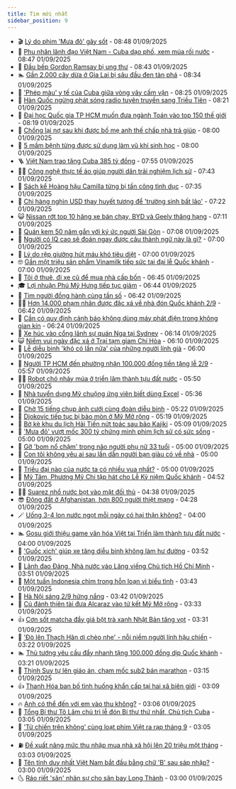 ```yaml
---
title: Tim mới nhất
sidebar_position: 9
---
```


<!-- vnexpress-tin-moi-nhat:START -->
- 🎬 [Lý do phim &#39;Mưa đỏ&#39; gây sốt](https://vnexpress.net/ly-do-phim-mua-do-gay-sot-4933949.html) - 08:48 01/09/2025
- 🐎 [Phu nhân lãnh đạo Việt Nam - Cuba dạo phố, xem múa rối nước](https://vnexpress.net/phu-nhan-lanh-dao-viet-nam-cuba-dao-pho-xem-mua-roi-nuoc-4933980.html) - 08:47 01/09/2025
- 🦍 [Đầu bếp Gordon Ramsay bị ung thư](https://vnexpress.net/dau-bep-gordon-ramsay-bi-ung-thu-4933998.html) - 08:43 01/09/2025
- 🏊 [Gần 2.000 cây dừa ở Gia Lai bị sâu đầu đen tàn phá](https://vnexpress.net/gan-2-000-cay-dua-o-gia-lai-bi-sau-dau-den-tan-pha-4933874.html) - 08:34 01/09/2025
- 🎊 [&#39;Phép màu&#39; y tế của Cuba giữa vòng vây cấm vận](https://vnexpress.net/phep-mau-y-te-cua-cuba-giua-vong-vay-cam-van-4933374.html) - 08:25 01/09/2025
- 🎃 [Hàn Quốc ngừng phát sóng radio tuyên truyền sang Triều Tiên](https://vnexpress.net/han-quoc-ngung-phat-song-radio-tuyen-truyen-sang-trieu-tien-4933942.html) - 08:21 01/09/2025
- 🧰 [Đại học Quốc gia TP HCM muốn đưa ngành Toán vào top 150 thế giới](https://vnexpress.net/dai-hoc-quoc-gia-tp-hcm-muon-dua-nganh-toan-vao-top-150-the-gioi-4933761.html) - 08:19 01/09/2025
- 🔭 [Chồng lại nợ sau khi được bố mẹ anh thế chấp nhà trả giúp](https://vnexpress.net/chong-lai-no-sau-khi-duoc-bo-me-anh-the-chap-nha-tra-giup-4933633.html) - 08:00 01/09/2025
- 🫶 [5 mầm bệnh từng được sử dụng làm vũ khí sinh học](https://vnexpress.net/5-mam-benh-tung-duoc-su-dung-lam-vu-khi-sinh-hoc-4933865.html) - 08:00 01/09/2025
- 🪜 [Việt Nam trao tặng Cuba 385 tỷ đồng](https://vnexpress.net/viet-nam-trao-tang-cuba-385-ty-dong-4933973.html) - 07:55 01/09/2025
- 👨‍🏫 [Công nghệ thực tế ảo giúp người dân trải nghiệm lịch sử](https://vnexpress.net/cong-nghe-thuc-te-ao-giup-nguoi-dan-trai-nghiem-lich-su-4933097.html) - 07:43 01/09/2025
- 🎊 [Sách kể Hoàng hậu Camilla từng bị tấn công tình dục](https://vnexpress.net/sach-ke-hoang-hau-camilla-tung-bi-tan-cong-tinh-duc-4933890.html) - 07:35 01/09/2025
- 🎊 [Chi hàng nghìn USD thay huyết tương để &#39;trường sinh bất lão&#39;](https://vnexpress.net/chi-hang-nghin-usd-thay-huyet-tuong-de-truong-sinh-bat-lao-4933878.html) - 07:22 01/09/2025
- 😺 [Nissan rớt top 10 hãng xe bán chạy, BYD và Geely thăng hạng](https://vnexpress.net/nissan-rot-top-10-hang-xe-ban-chay-byd-va-geely-thang-hang-4933420.html) - 07:11 01/09/2025
- 🐘 [Quán kem 50 năm gắn với ký ức người Sài Gòn](https://vnexpress.net/quan-kem-50-nam-gan-voi-ky-uc-nguoi-sai-gon-4933795.html) - 07:08 01/09/2025
- 🌁 [Người có IQ cao sẽ đoán ngay được câu thành ngữ này là gì?](https://vnexpress.net/duoi-hinh-bat-chu-thanh-ngu-tuc-ngu-nguoi-co-iq-cao-se-doan-ngay-duoc-cau-thanh-ngu-nay-la-gi-4931669.html) - 07:00 01/09/2025
- 🐲 [Lý do rệp giường hút máu khó tiêu diệt](https://vnexpress.net/ly-do-rep-giuong-hut-mau-kho-tieu-diet-4933822.html) - 07:00 01/09/2025
- 🤓 [Gần một triệu sản phẩm Vinamilk tiếp sức tại đại lễ Quốc khánh](https://vnexpress.net/gan-mot-trieu-san-pham-vinamilk-tiep-suc-tai-dai-le-quoc-khanh-4933956.html) - 07:00 01/09/2025
- 💪 [Tôi ở thuê, đi xe cũ để mua nhà cấp bốn](https://vnexpress.net/toi-o-thue-di-xe-cu-de-mua-nha-cap-bon-4933944.html) - 06:45 01/09/2025
- 🎓 [Lợi nhuận Phú Mỹ Hưng tiếp tục giảm](https://vnexpress.net/loi-nhuan-phu-my-hung-tiep-tuc-giam-4933907.html) - 06:44 01/09/2025
- 🫣 [Tìm người đồng hành cùng tần số](https://vnexpress.net/tim-nguoi-dong-hanh-cung-tan-so-4933883.html) - 06:42 01/09/2025
- 🧑‍💻 [Hơn 14.000 phạm nhân được đặc xá về nhà đón Quốc khánh 2/9](https://vnexpress.net/hon-14-000-pham-nhan-duoc-dac-xa-ve-nha-don-quoc-khanh-2-9-4933953.html) - 06:42 01/09/2025
- 🐲 [Cần có quy định cảnh báo không dùng máy phát điện trong không gian kín](https://vnexpress.net/can-co-quy-dinh-canh-bao-khong-dung-may-phat-dien-trong-khong-gian-kin-4933963.html) - 06:24 01/09/2025
- 🌝 [Xe húc vào cổng lãnh sự quán Nga tại Sydney](https://vnexpress.net/xe-huc-vao-cong-lanh-su-quan-nga-tai-sydney-4933917.html) - 06:14 01/09/2025
- 😺 [Niềm vui ngày đặc xá ở Trại tạm giam Chí Hòa](https://vnexpress.net/niem-vui-ngay-dac-xa-o-trai-tam-giam-chi-hoa-4933940.html) - 06:10 01/09/2025
- 🐎 [Lễ diễu binh &#39;khó có lần nữa&#39; của những người lính già](https://vnexpress.net/le-dieu-binh-kho-co-lan-nua-cua-nhung-nguoi-linh-gia-4933833.html) - 06:00 01/09/2025
- 🎡 [Người TP HCM đến phường nhận 100.000 đồng tiền tặng lễ 2/9](https://vnexpress.net/nguoi-tp-hcm-den-phuong-nhan-100-000-dong-tien-tang-le-2-9-4933959.html) - 05:57 01/09/2025
- 👨‍🏫 [Robot chó nhảy múa ở triển lãm thành tựu đất nước](https://vnexpress.net/robot-cho-nhay-mua-o-trien-lam-thanh-tuu-dat-nuoc-4933673.html) - 05:50 01/09/2025
- 🦆 [Nhà tuyển dụng Mỹ chuộng ứng viên biết dùng Excel](https://vnexpress.net/nha-tuyen-dung-my-chuong-ung-vien-biet-dung-excel-4933925.html) - 05:36 01/09/2025
- 🚦 [Chờ 15 tiếng chụp ảnh cưới cùng đoàn diễu binh](https://vnexpress.net/cho-15-tieng-chup-anh-cuoi-cung-doan-dieu-binh-4933950.html) - 05:22 01/09/2025
- 💫 [Djokovic tiếp tục bị bào mòn ở Mỹ Mở rộng](https://vnexpress.net/djokovic-tiep-tuc-bi-bao-mon-o-my-mo-rong-4933955.html) - 05:19 01/09/2025
- 🎉 [Bờ kè khu du lịch Hải Tiến nứt toác sau bão Kajiki](https://vnexpress.net/bo-ke-khu-du-lich-hai-tien-nut-toac-sau-bao-kajiki-4933941.html) - 05:09 01/09/2025
- 🌋 [&#39;Mưa đỏ&#39; vượt mốc 300 tỷ chứng minh phim lịch sử có sức sống](https://vnexpress.net/mua-do-lich-chieu-mua-do-doanh-thu-mua-do-chieu-den-bao-gio-mua-do-vuot-moc-300-ty-chung-minh-phim-lich-su-viet-nam-co-du-dat-song-4933943.html) - 05:00 01/09/2025
- 🤖 [Gỡ &#39;bom nổ chậm&#39; trong não người phụ nữ 33 tuổi](https://vnexpress.net/go-bom-no-cham-trong-nao-nguoi-phu-nu-33-tuoi-4933692.html) - 05:00 01/09/2025
- 🦏 [Con tôi không yêu ai sau lần dẫn người bạn giàu có về nhà](https://vnexpress.net/con-gai-khong-chiu-lay-chong-con-gai-khong-lay-chong-sau-lan-dan-nguoi-dan-ong-giau-co-ve-an-co-toi-khong-thay-con-yeu-ai-4933632.html) - 05:00 01/09/2025
- 🦩 [Triều đại nào của nước ta có nhiều vua nhất?](https://vnexpress.net/crossword-giai-o-chu-o-chu-trieu-dai-nao-cua-nuoc-ta-co-nhieu-vua-nhat-4928250.html) - 05:00 01/09/2025
- 👺 [Mỹ Tâm, Phương Mỹ Chi tập hát cho Lễ Kỷ niệm Quốc khánh](https://vnexpress.net/my-tam-phuong-my-chi-tap-hat-cho-le-ky-niem-quoc-khanh-4933918.html) - 04:52 01/09/2025
- 🧑‍🏫 [Suarez nhổ nước bọt vào mặt đối thủ](https://vnexpress.net/suarez-nho-nuoc-bot-vao-mat-doi-thu-4933928.html) - 04:38 01/09/2025
- 😎 [Động đất ở Afghanistan, hơn 800 người thiệt mạng](https://vnexpress.net/dong-dat-o-afghanistan-hon-800-nguoi-thiet-mang-4933929.html) - 04:28 01/09/2025
- 🪄 [Uống 3-4 lon nước ngọt mỗi ngày có hại thận không?](https://vnexpress.net/uong-3-4-lon-nuoc-ngot-moi-ngay-co-hai-than-khong-4933754.html) - 04:00 01/09/2025
- 🏊 [Gosu giới thiệu game văn hóa Việt tại Triển lãm thành tựu đất nước](https://vnexpress.net/gosu-gioi-thieu-game-van-hoa-viet-tai-trien-lam-thanh-tuu-dat-nuoc-4933155.html) - 04:00 01/09/2025
- 💃 [&#39;Guốc xích&#39; giúp xe tăng diễu binh không làm hư đường](https://vnexpress.net/guoc-xich-giup-xe-tang-dieu-binh-khong-lam-hu-duong-4933912.html) - 03:52 01/09/2025
- 🦆 [Lãnh đạo Đảng, Nhà nước vào Lăng viếng Chủ tịch Hồ Chí Minh](https://vnexpress.net/lanh-dao-dang-nha-nuoc-vao-lang-vieng-chu-tich-ho-chi-minh-4933908.html) - 03:51 01/09/2025
- 🎊 [Một tuần Indonesia chìm trong hỗn loạn vì biểu tình](https://vnexpress.net/mot-tuan-indonesia-chim-trong-hon-loan-vi-bieu-tinh-4933855.html) - 03:43 01/09/2025
- 👺 [Hà Nội sáng 2/9 hửng nắng](https://vnexpress.net/ha-noi-sang-2-9-hung-nang-4933895.html) - 03:42 01/09/2025
- 🎡 [Cú đánh thiên tài đưa Alcaraz vào tứ kết Mỹ Mở rộng](https://vnexpress.net/cu-danh-thien-tai-dua-alcaraz-vao-tu-ket-my-mo-rong-4933915.html) - 03:33 01/09/2025
- 👍 [Cơn sốt matcha đẩy giá bột trà xanh Nhật Bản tăng vọt](https://vnexpress.net/con-sot-matcha-day-gia-bot-tra-xanh-nhat-ban-tang-vot-4933749.html) - 03:31 01/09/2025
- 🐎 [&#39;Đò lên Thạch Hãn ơi chèo nhẹ&#39; - nỗi niềm người lính hậu chiến](https://vnexpress.net/do-len-thach-han-oi-cheo-nhe-noi-niem-nguoi-linh-hau-chien-4933648.html) - 03:22 01/09/2025
- 🏊 [Thủ tướng yêu cầu đẩy nhanh tặng 100.000 đồng dịp Quốc khánh](https://vnexpress.net/thu-tuong-yeu-cau-day-nhanh-tang-100-000-dong-dip-quoc-khanh-4933887.html) - 03:21 01/09/2025
- 🦩 [Thịnh Suy tự lên giáo án, chạm mốc sub2 bán marathon](https://vnexpress.net/thinh-suy-tu-len-giao-an-cham-moc-sub2-ban-marathon-4933861.html) - 03:15 01/09/2025
- 👍 [Thanh Hóa ban bố tình huống khẩn cấp tại hai xã biên giới](https://vnexpress.net/thanh-hoa-ban-bo-tinh-huong-khan-cap-tai-hai-xa-bien-gioi-4933896.html) - 03:09 01/09/2025
- 🔥 [Anh có thể đến với em vào thu không?](https://vnexpress.net/anh-co-the-den-voi-em-vao-thu-khong-4933877.html) - 03:06 01/09/2025
- 💄 [Tổng Bí thư Tô Lâm chủ trì lễ đón Bí thư thứ nhất, Chủ tịch Cuba](https://vnexpress.net/tong-bi-thu-to-lam-chu-tri-le-don-bi-thu-thu-nhat-chu-tich-cuba-4933882.html) - 03:05 01/09/2025
- 🤡 [&#39;Tử chiến trên không&#39; cùng loạt phim Việt ra rạp tháng 9](https://vnexpress.net/tu-chien-tren-khong-cung-loat-phim-viet-ra-rap-thang-9-4933875.html) - 03:05 01/09/2025
- ⛽️ [Đề xuất nâng mức thu nhập mua nhà xã hội lên 20 triệu một tháng](https://vnexpress.net/de-xuat-nang-muc-thu-nhap-mua-nha-xa-hoi-len-20-trieu-mot-thang-4933885.html) - 03:03 01/09/2025
- 🚀 [Tên tỉnh duy nhất Việt Nam bắt đầu bằng chữ &#39;B&#39; sau sáp nhập?](https://vnexpress.net/cau-do-dia-danh-doan-ten-tinh-thanh-tra-cuu-tinh-thanh-sap-nhap-ten-tinh-duy-nhat-viet-nam-bat-dau-bang-chu-b-sau-sap-nhap-4933824.html) - 03:00 01/09/2025
- 🌜 [Ráo riết &#39;săn&#39; nhân sự cho sân bay Long Thành](https://vnexpress.net/rao-riet-san-nhan-su-cho-san-bay-long-thanh-4932190.html) - 03:00 01/09/2025<!-- vnexpress-tin-moi-nhat:END -->
